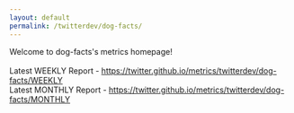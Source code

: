 ```yaml
---
layout: default
permalink: /twitterdev/dog-facts/
---
```

Welcome to dog-facts's metrics homepage!
<br><br>
Latest WEEKLY Report - <a href="https://twitter.github.io/metrics/twitterdev/dog-facts/WEEKLY">https://twitter.github.io/metrics/twitterdev/dog-facts/WEEKLY</a>
<br>
Latest MONTHLY Report - <a href="https://twitter.github.io/metrics/twitterdev/dog-facts/MONTHLY">https://twitter.github.io/metrics/twitterdev/dog-facts/MONTHLY</a>
<br>
